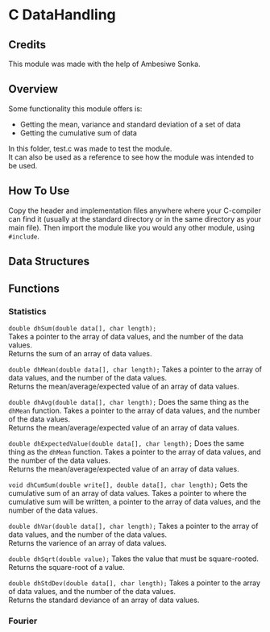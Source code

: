 # C DataHandling
## Credits
This module was made with the help of Ambesiwe Sonka.

## Overview
Some functionality this module offers is:
- Getting the mean, variance and standard deviation of a set of data
- Getting the cumulative sum of data

In this folder, test.c was made to test the module.<br>
It can also be used as a reference to see how the module was intended to be used.

## How To Use
Copy the header and implementation files anywhere where your C-compiler can find it (usually at the standard directory or in the same directory as your main file). Then import the module like you would any other module, using `#include`.

## Data Structures

## Functions
### Statistics
`double dhSum(double data[], char length);`<br>
Takes a pointer to the array of data values, and the number of the data values.<br>
Returns the sum of an array of data values.

`double dhMean(double data[], char length);`
Takes a pointer to the array of data values, and the number of the data values.<br>
Returns the mean/average/expected value of an array of data values.

`double dhAvg(double data[], char length);`
Does the same thing as the `dhMean` function.
Takes a pointer to the array of data values, and the number of the data values.<br>
Returns the mean/average/expected value of an array of data values.

`double dhExpectedValue(double data[], char length);`
Does the same thing as the `dhMean` function.
Takes a pointer to the array of data values, and the number of the data values.<br>
Returns the mean/average/expected value of an array of data values.

`void dhCumSum(double write[], double data[], char length);`
Gets the cumulative sum of an array of data values.
Takes a pointer to where the cumulative sum will be written, a pointer to the array of data values, and the number of the data values.<br>

`double dhVar(double data[], char length);`
Takes a pointer to the array of data values, and the number of the data values.<br>
Returns the varience of an array of data values.

`double dhSqrt(double value);`
Takes the value that must be square-rooted.<br>
Returns the square-root of a value.

`double dhStdDev(double data[], char length);`
Takes a pointer to the array of data values, and the number of the data values.<br>
Returns the standard deviance of an array of data values.

### Fourier